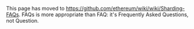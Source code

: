 <!-- TITLE: Sharding FAQ -->

This page has moved to https://github.com/ethereum/wiki/wiki/Sharding-FAQs. FAQs is more appropriate than FAQ: it's Frequently Asked Questions, not Question.